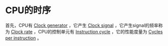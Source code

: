 # CPU的时序

首先，CPU有 [Clock generator](https://en.wikipedia.org/wiki/Clock_generator) ，它产生 [Clock signal](https://en.wikipedia.org/wiki/Clock_signal) ，它产生signal的频率称为 [Clock rate](https://en.wikipedia.org/wiki/Clock_rate) ，CPU的控制单元有 [Instruction cycle](https://en.wikipedia.org/wiki/Instruction_cycle) ，它的性能度量为 [Cycles per instruction](https://en.wikipedia.org/wiki/Cycles_per_instruction) 。

